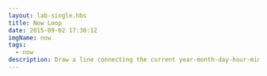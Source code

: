 ```yaml
---
layout: lab-single.hbs
title: Now Loop
date: 2015-09-02 17:30:12
imgName: now
tags:
  - now
description: Draw a line connecting the current year-month-day-hour-minute-second-millisecond. Aided by code, it is possible to animate in the <a href="https://www.newscientist.com/article/mg22530030.500-the-time-illusion-how-your-brain-creates-now/" target="_blank" rel="noopener">"now"</a>, what does this mean for animation?. This sketch is a starting point for considering not only "real-time" animation, but (perhaps more interesting), explore that ephemeral state in flux where all that one has accumulated in life suddenly has a chance to act upon oneself, the rational mind has no time to consider anymore, the "now" is like an epic collision of all that we are, yet it manifests itself organized, mundane, often irrelevant.
---
```

